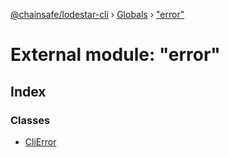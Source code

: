 [@chainsafe/lodestar-cli](../README.md) › [Globals](../globals.md) › ["error"](_error_.md)

# External module: "error"

## Index

### Classes

* [CliError](../classes/_error_.clierror.md)

